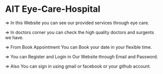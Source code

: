 # AIT Eye-Care-Hospital

  

=> In this Website you can see our provided services through eye care.

=> In doctors corner you can check the high quality doctors and surgents we have. 

=> From Book Appointment You can Book your date in your flexible time. 

=> You can Register and Login in Our Website through Email and Password.

=> Also You can sign in using gmail or facebook or your github account. 


